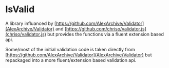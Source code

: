 # IsValid
A library influanced by [https://github.com/AlexArchive/Validator](AlexArchive/Validator) and [https://github.com/chriso/validator.js](chriso/validator.js) but provides the functions via a fluent extension based api.

Some/most of the initial validation code is taken directly from [https://github.com/AlexArchive/Validator](AlexArchive/Validator) but repackaged into a more fluent/extension based validation api.


